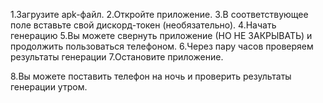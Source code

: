 1.Загрузите apk-файл.
2.Откройте приложение.
3.В соответствующее поле вставьте свой дискорд-токен (необязательно).
4.Начать генерацию
5.Вы можете свернуть приложение (НО НЕ ЗАКРЫВАТЬ) и продолжить пользоваться телефоном.
6.Через пару часов проверяем результаты генерации
7.Остановите приложение.

8.Вы можете поставить телефон на ночь и проверить результаты генерации утром.
